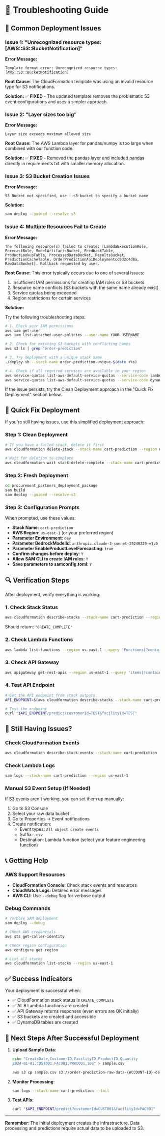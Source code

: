 # 🔧 Troubleshooting Guide

## 🚨 Common Deployment Issues

### Issue 1: "Unrecognized resource types: [AWS::S3::BucketNotification]"

**Error Message:**
```
Template format error: Unrecognized resource types: [AWS::S3::BucketNotification]
```

**Root Cause:** 
The CloudFormation template was using an invalid resource type for S3 notifications.

**Solution:**
✅ **FIXED** - The updated template removes the problematic S3 event configurations and uses a simpler approach.

### Issue 2: "Layer sizes too big"

**Error Message:**
```
Layer size exceeds maximum allowed size
```

**Root Cause:** 
The AWS Lambda layer for pandas/numpy is too large when combined with our function code.

**Solution:**
✅ **FIXED** - Removed the pandas layer and included pandas directly in requirements.txt with smaller memory allocation.

### Issue 3: S3 Bucket Creation Issues

**Error Message:**
```
S3 Bucket not specified, use --s3-bucket to specify a bucket name
```

**Solution:**
```bash
sam deploy --guided --resolve-s3
```

### Issue 4: Multiple Resources Fail to Create

**Error Message:**
```
The following resource(s) failed to create: [LambdaExecutionRole, ForecastRole, ModelArtifactsBucket, FeedbackTable, 
ProductLookupTable, ProcessedDataBucket, ResultsBucket, PredictionCacheTable, OrderPredictionApiDeploymentcc0d2c4d8a, 
RawDataBucket]. Rollback requested by user.
```

**Root Cause:** 
This error typically occurs due to one of several issues:
1. Insufficient IAM permissions for creating IAM roles or S3 buckets
2. Resource name conflicts (S3 buckets with the same name already exist)
3. Service quotas being exceeded
4. Region restrictions for certain services

**Solution:**

Try the following troubleshooting steps:

```bash
# 1. Check your IAM permissions
aws iam get-user
aws iam list-attached-user-policies --user-name YOUR_USERNAME

# 2. Check for existing S3 buckets with conflicting names
aws s3 ls | grep "order-prediction"

# 3. Try deployment with a unique stack name
./deploy.sh --stack-name order-prediction-unique-$(date +%s)

# 4. Check if all required services are available in your region
aws service-quotas list-aws-default-service-quotas --service-code lambda
aws service-quotas list-aws-default-service-quotas --service-code dynamodb
```

If the issue persists, try the Clean Deployment approach in the "Quick Fix Deployment" section below.

## 🚀 Quick Fix Deployment

If you're still having issues, use this simplified deployment approach:

### Step 1: Clean Deployment
```bash
# If you have a failed stack, delete it first
aws cloudformation delete-stack --stack-name cart-prediction --region us-east-1

# Wait for deletion to complete
aws cloudformation wait stack-delete-complete --stack-name cart-prediction --region us-east-1
```

### Step 2: Fresh Deployment
```bash
cd procurement_partners_deployment_package
sam build
sam deploy --guided --resolve-s3
```

### Step 3: Configuration Prompts
When prompted, use these values:
- **Stack Name**: `cart-prediction`
- **AWS Region**: `us-east-1` (or your preferred region)
- **Parameter Environment**: `dev`
- **Parameter BedrockModelId**: `anthropic.claude-3-sonnet-20240229-v1:0`
- **Parameter EnableProductLevelForecasting**: `true`
- **Confirm changes before deploy**: `Y`
- **Allow SAM CLI to create IAM roles**: `Y`
- **Save parameters to samconfig.toml**: `Y`

## 🔍 Verification Steps

After deployment, verify everything is working:

### 1. Check Stack Status
```bash
aws cloudformation describe-stacks --stack-name cart-prediction --region us-east-1 --query 'Stacks[0].StackStatus'
```
Should return: `"CREATE_COMPLETE"`

### 2. Check Lambda Functions
```bash
aws lambda list-functions --region us-east-1 --query 'Functions[?contains(FunctionName, `cart-prediction`)].FunctionName'
```

### 3. Check API Gateway
```bash
aws apigateway get-rest-apis --region us-east-1 --query 'items[?contains(name, `order-prediction`)].{Name:name,Id:id}'
```

### 4. Test API Endpoint
```bash
# Get the API endpoint from stack outputs
API_ENDPOINT=$(aws cloudformation describe-stacks --stack-name cart-prediction --region us-east-1 --query 'Stacks[0].Outputs[?OutputKey==`ApiEndpoint`].OutputValue' --output text)

# Test the endpoint
curl "$API_ENDPOINT/predict?customerId=TEST&facilityId=TEST"
```

## 🐛 Still Having Issues?

### Check CloudFormation Events
```bash
aws cloudformation describe-stack-events --stack-name cart-prediction --region us-east-1 --query 'StackEvents[?ResourceStatus==`CREATE_FAILED`]'
```

### Check Lambda Logs
```bash
sam logs --stack-name cart-prediction --region us-east-1
```

### Manual S3 Event Setup (If Needed)
If S3 events aren't working, you can set them up manually:

1. Go to S3 Console
2. Select your raw data bucket
3. Go to Properties → Event notifications
4. Create notification:
   - Event types: `All object create events`
   - Suffix: `.csv`
   - Destination: Lambda function (select your feature engineering function)

## 📞 Getting Help

### AWS Support Resources
- **CloudFormation Console**: Check stack events and resources
- **CloudWatch Logs**: Detailed error messages
- **AWS CLI**: Use `--debug` flag for verbose output

### Debug Commands
```bash
# Verbose SAM deployment
sam deploy --debug

# Check AWS credentials
aws sts get-caller-identity

# Check region configuration
aws configure get region

# List all stacks
aws cloudformation list-stacks --region us-east-1
```

## ✅ Success Indicators

Your deployment is successful when:
- ✅ CloudFormation stack status is `CREATE_COMPLETE`
- ✅ All 8 Lambda functions are created
- ✅ API Gateway returns responses (even errors are OK initially)
- ✅ S3 buckets are created and accessible
- ✅ DynamoDB tables are created

## 🎯 Next Steps After Successful Deployment

1. **Upload Sample Data**:
   ```bash
   echo "CreateDate,CustomerID,FacilityID,ProductID,Quantity
   2024-01-01,CUST001,FAC001,PROD001,100" > sample.csv
   
   aws s3 cp sample.csv s3://order-prediction-raw-data-{ACCOUNT-ID}-dev/
   ```

2. **Monitor Processing**:
   ```bash
   sam logs --stack-name cart-prediction --tail
   ```

3. **Test APIs**:
   ```bash
   curl "$API_ENDPOINT/predict?customerId=CUST001&facilityId=FAC001"
   ```

---

**Remember**: The initial deployment creates the infrastructure. Data processing and predictions require actual data to be uploaded to S3.
